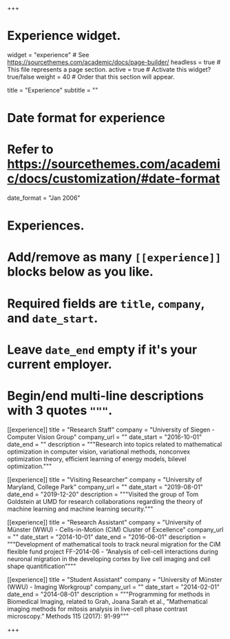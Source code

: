 +++
# Experience widget.
widget = "experience"  # See https://sourcethemes.com/academic/docs/page-builder/
headless = true  # This file represents a page section.
active = true  # Activate this widget? true/false
weight = 40  # Order that this section will appear.

title = "Experience"
subtitle = ""

# Date format for experience
#   Refer to https://sourcethemes.com/academic/docs/customization/#date-format
date_format = "Jan 2006"

# Experiences.
#   Add/remove as many `[[experience]]` blocks below as you like.
#   Required fields are `title`, `company`, and `date_start`.
#   Leave `date_end` empty if it's your current employer.
#   Begin/end multi-line descriptions with 3 quotes `"""`.

[[experience]]
  title = "Research Staff"
  company = "University of Siegen - Computer Vision Group"
  company_url = ""
  date_start = "2016-10-01"
  date_end = ""
  description = """Research into topics related to mathematical optimization in computer vision,
  variational methods, nonconvex optimization theory, efficient learning of energy models, bilevel optimization."""

  [[experience]]
    title = "Visiting Researcher"
    company = "University of Maryland, College Park"
    company_url = ""
    date_start = "2019-08-01"
    date_end = "2019-12-20"
    description = """Visited the group of Tom Goldstein at UMD for research collaborations regarding the theory of machine learning and machine learning security."""

[[experience]]
  title = "Research Assistant"
  company = "University of Münster (WWU) - Cells-in-Motion (CiM) Cluster of Excellence"
  company_url = ""
  date_start = "2014-10-01"
  date_end = "2016-06-01"
  description = """Development of mathematical tools to track neural migration for the CiM flexible fund project FF-2014-06 - ”Analysis of cell-cell interactions during
neuronal migration in the developing cortex by live cell imaging and cell shape quantification”"""


[[experience]]
  title = "Student Assistant"
  company = "University of Münster (WWU) - Imaging Workgroup"
  company_url = ""
  date_start = "2014-02-01"
  date_end = "2014-08-01"
  description = """Programming for methods in Biomedical Imaging,
  related to Grah, Joana Sarah et al., ”Mathematical imaging methods for mitosis analysis
in live-cell phase contrast microscopy.” Methods 115 (2017): 91-99"""

+++
